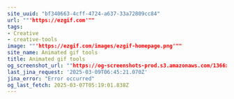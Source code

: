 ```yaml
---
site_uuid: "bf340663-4cff-4724-a637-33a72809cc84"
url: ""'https://ezgif.com'""
tags:
- Creative
- creative-tools
image: ""'https://ezgif.com/images/ezgif-homepage.png'""
site_name: Animated gif tools
title: Animated gif tools
og_screenshot_url: ""https://og-screenshots-prod.s3.amazonaws.com/1366x768/80/false/b5caa85941f32e986e1af1b0f3f794a849a57836369a8dc10bc4d1cd02ef2535.jpeg""
last_jina_request: '2025-03-09T06:45:21.070Z'
jina_error: "Error occurred"
og_last_fetch: 2025-03-07T05:19:01.838Z
---
```


